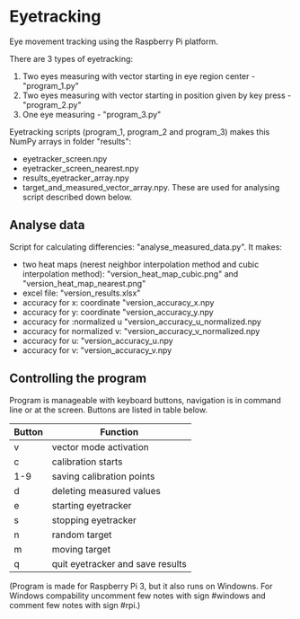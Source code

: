 # Eyetracking
Eye movement tracking using the Raspberry Pi platform.

There are 3 types of eyetracking:
1. Two eyes measuring with vector starting in eye region center - "program_1.py" 
2. Two eyes measuring with vector starting in position given by key press - "program_2.py"
3. One eye measuring - "program_3.py"

Eyetracking scripts (program_1, program_2 and program_3) makes this NumPy arrays in folder "results":
- eyetracker_screen.npy
- eyetracker_screen_nearest.npy
- results_eyetracker_array.npy
- target_and_measured_vector_array.npy. 
These are used for analysing script described down below.

## Analyse data
Script for calculating differencies: "analyse_measured_data.py". It makes: 
- two heat maps (nerest neighbor interpolation method and 	cubic interpolation method): "version_heat_map_cubic.png" and "version_heat_map_nearest.png" 
- excel file: "version_results.xlsx"
- accuracy for x: coordinate "version_accuracy_x.npy
- accuracy for y: coordinate "version_accuracy_y.npy
- accuracy for :normalized u "version_accuracy_u_normalized.npy
- accuracy for normalized v: "version_accuracy_v_normalized.npy
- accuracy for u: "version_accuracy_u.npy
- accuracy for v: "version_accuracy_v.npy

## Controlling the program
Program is manageable with keyboard buttons, navigation is in command line or at the screen. Buttons are listed in table below.

| Button | Function |
| --- | --- |
| v | vector mode activation|
| c | calibration starts |
| 1-9 | saving calibration points |
| d | deleting measured values |
| e | starting eyetracker |
| s | stopping eyetracker |
| n | random target |
| m | moving target |
| q | quit eyetracker and save results |


(Program is made for Raspberry Pi 3, but it also runs on Windowns. For Windows compability uncomment few notes with sign #windows and comment few notes with sign #rpi.)






